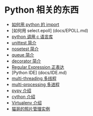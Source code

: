 # Python 相关的东西
* [如何用 python 的 import](docs/IMPORT.md) 
* [如何用 select.epoll] (docs/EPOLL.md)
* [python 调用 c 语言库](docs/PYTHON_C.md)
* [unittest 简介](docs/UNITTEST.md)
* [nosetest 简介](docs/NOSETESTS.md)
* [queue 简介](docs/QUEUE.md)
* [decorator 简介](docs/DECORATOR.md)
* [Regular Expression 正表达](docs/REGEX.md)
* [Python IDE] (docs/IDE.md)
* [multi-threading 多线程](docs/MULTI_THREAD.md)
* [multi-processing 多进程](docs/MULTI_PROCESSING.md)
* [pypy 介绍](docs/PYPY.md)
* [cython 介绍](docs/CYTHON.md)
* [Virtualenv 介绍](docs/VIRTUALENV.md)
* [猫哥的照片管理实例](src/photo_organizer/README.md)